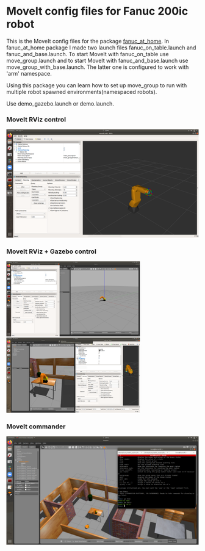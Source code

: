 # MoveIt config files for Fanuc 200ic robot

This is the MoveIt config files for the package [fanuc_at_home](https://github.com/IsuruKalhara/ros_fanuc_at_home). In fanuc_at_home package I made two launch files fanuc_on_table.launch and fanuc_and_base.launch. 
To start MoveIt with fanuc_on_table use move_group.launch and to start MoveIt with fanuc_and_base.launch use move_group_with_base.launch. The latter one is configured to work with 'arm' namespace.

Using this package you can learn how to set up move_group to run with multiple robot spawned environments(namespaced robots). 

Use demo_gazebo.launch or demo.launch. 

### MoveIt RViz control
<img src="images/rviz.png" width = "700">

### MoveIt RViz + Gazebo control
<img src="images/gazebo.png" width = "350"> <img src="images/fanuc_rviz.png" width = "350">

### MoveIt commander 
<img src="images/commander.png" width = "700">
